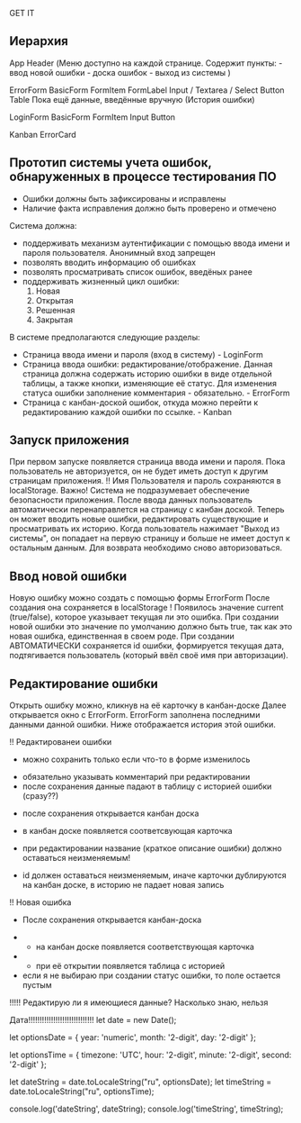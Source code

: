 GET IT

Иерархия
--------
App
  Header
  (Меню доступно на каждой странице. 
  Содержит пункты:  - ввод новой ошибки
                    - доска ошибок
                    - выход из системы )
  
  ErrorForm
    BasicForm
      FormItem
        FormLabel
        Input / Textarea / Select
      Button
  Table
    Пока ещё данные, введённые вручную (История ошибки)

  LoginForm
    BasicForm
      FormItem
        Input
      Button

  Kanban
    ErrorCard

Прототип системы учета ошибок, обнаруженных в процессе тестирования ПО
--------------------------------

- Ошибки должны быть зафиксированы и исправлены
- Наличие факта исправления должно быть проверено и отмечено

Система должна:
- поддерживать механизм аутентификации с помощью ввода имени и пароля пользователя.
Анонимный вход запрещен
- позволять вводить информацию об ошибках
- позволять просматривать список ошибок, введёных ранее
- поддерживать жизненный цикл ошибки:
    1) Новая
    2) Открытая
    3) Решенная
    4) Закрытая

В системе предполагаются следующие разделы:
- Страница ввода имени и пароля (вход в систему) - LoginForm
- Страница ввода ошибки: редактирование/отображение. Данная страница должна содержать историю ошибки
в виде отдельной таблицы, а также кнопки, изменяющие её статус. Для изменения статуса ошибки заполнение 
комментария - обязательно. - ErrorForm
- Страница с канбан-доской ошибок, откуда можно перейти к редактированию каждой ошибки по ссылке. - Kanban

Запуск приложения 
----------------------------
При первом запуске появляется страница ввода имени и пароля. 
  Пока пользователь не авторизуется, он не будет иметь доступ к другим страницам приложения.
  !! Имя Пользователя и пароль сохраняются в localStorage.
  Важно! Система  не подразумевает обеспечение безопасности приложения.
  После ввода данных пользователь автоматически перенаправлется на страницу с канбан доской. 
  Теперь он может вводить новые ошибки, редактировать существующие и просматривать их историю.
  Когда пользователь нажимает "Выход из системы", он попадает на первую страницу и больше не имеет доступ к остальным данным. 
  Для возврата необходимо сново авторизоваться.

Ввод новой ошибки
-----------------------------
Новую ошибку можно создать с помощью формы ErrorForm
После создания она сохраняется в localStorage
! Появилось значение current (true/false), которое указывает текущая ли это ошибка.
При создании новой ошибки это значение по умолчанию должно быть true, так как это новая ошибка, единственная в своем роде.
При создании АВТОМАТИЧЕСКИ сохраняется id ошибки, формируется текущая дата, подтягивается пользователь (который ввёл своё имя при авторизации).

Редактирование ошибки
-----------------------------
Открыть ошибку можно, кликнув на её карточку в канбан-доске
Далее открывается окно с ErrorForm. ErrorForm заполнена последними данными данной ошибки.
Ниже отображается история этой ошибки.

!! Редактированеи ошибки
- можно сохранить только если что-то в форме изменилось
+ обязательно указывать комментарий при редактировании
+ после сохранения данные падают в таблицу с историей ошибки (сразу??)
- после сохранения открывается канбан доска
+ в канбан доске появляется соответсвующая карточка
- при редактировании название (краткое описание ошибки) должно оставаться неизменяемым!
+ id должен оставаться неизменяемым, иначе карточки дублируются на канбан доске, в историю не падает новая запись

!! Новая ошибка
- После сохранения открывается канбан-доска
+ - на канбан доске появляется соответствующая карточка
+ - при её открытии появляется таблица с историей
+ если я не выбираю при создании статус ошибки, то поле остается пустым




!!!!! Редактирую ли я имеющиеся данные? Насколько знаю, нельзя 

Дата!!!!!!!!!!!!!!!!!!!!!!!!!!!!!
let date = new Date();

let optionsDate = {
  year: 'numeric',
  month: '2-digit',
  day: '2-digit'
};

let optionsTime = {
	timezone: 'UTC',
  hour: '2-digit',
  minute: '2-digit',
  second: '2-digit'
};

let dateString = date.toLocaleString("ru", optionsDate); 
let timeString = date.toLocaleString("ru", optionsTime); 

console.log('dateString', dateString);
console.log('timeString', timeString);
